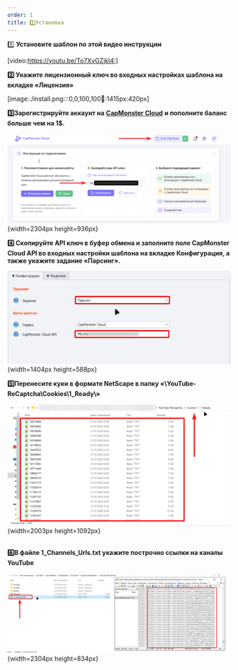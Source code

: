 ```yaml
---
order: 1
title: 1️⃣Установка
---
```


1️⃣ **Установите шаблон по этой видео инструкции**

[video:https://youtu.be/To7XvGZjkl4:]



**2️⃣ Укажите лицензионный ключ во входных настройках шаблона на вкладке «Лицензия»**

[image:./install.png:::0,0,100,100:100::1415px:420px]



**3️⃣Зарегистрируйте аккаунт на** [**CapMonster Cloud**](https://capmonster.cloud/ru/) **и пополните баланс больше чем на 1\$.**

![](./install-2.png){width=2304px height=936px}



**4️⃣ Скопируйте API ключ в буфер обмена и заполните поле CapMonster Cloud API во входных настройки шаблона на вкладке Конфигурация, а также укажите задание «Парсинг».**

![](./install-3.png){width=1404px height=588px}



**5️⃣Перенесите куки в формате NetScape в папку «\\YouTube-ReCaptcha\\Cookies\\1_Ready\\»**

![](./install-4.png){width=2003px height=1092px}

\
**6️⃣В файле 1_Channels_Urls.txt укажите построчно ссылки на каналы YouTube**

![](./install-5.png){width=2304px height=834px}